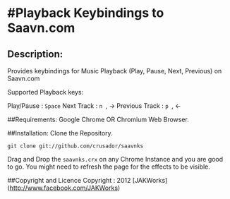 #Playback Keybindings to Saavn.com
===

## Description:
Provides keybindings for Music Playback (Play, Pause, Next, Previous) on Saavn.com

Supported Playback keys:
        
Play/Pause          : `Space`
Next Track          : `n `, &#x2192;
Previous Track      : `p `, &#x2190;

##Requirements:
Google Chrome OR Chromium Web Browser.

##Installation:
Clone the Repository.

	git clone git://github.com/crusador/saavnks

Drag and Drop the `saavnks.crx` on any Chrome Instance and you are good to go.
You might need to refresh the page for the effects to be visible.

##Copyright and Licence
Copyright : 2012 [JAKWorks] (http://www.facebook.com/JAKWorks)
